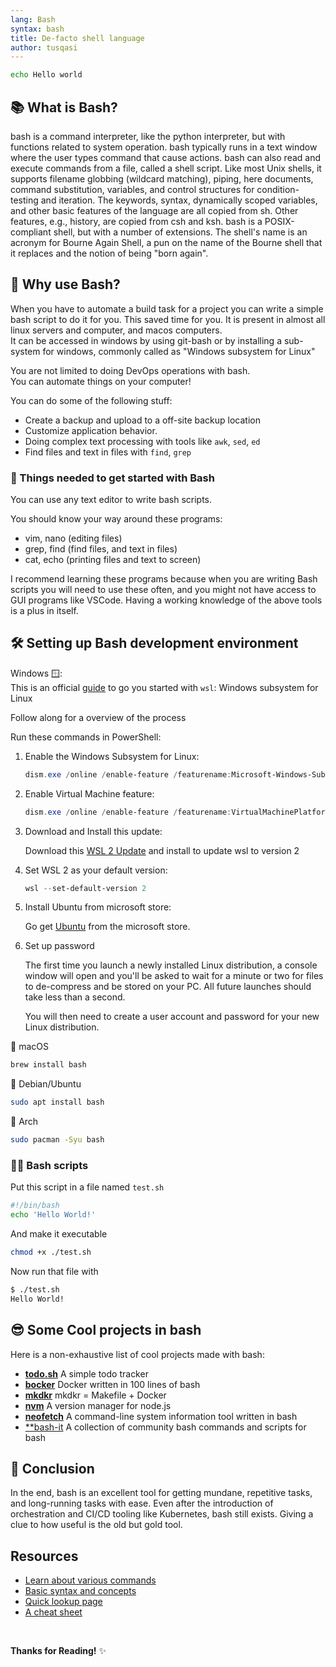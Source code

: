 ```yaml
---
lang: Bash
syntax: bash
title: De-facto shell language
author: tusqasi
---
```


```bash
echo Hello world
```

## 📚 What is Bash?

bash is a command interpreter, like the python interpreter, but with functions
related to system operation. bash typically runs in a text window where the user types command that cause actions. bash can also read and execute commands from a file, called a shell script. Like most Unix shells, it supports filename globbing (wildcard matching), piping, here documents, command substitution, variables, and control structures for condition-testing and iteration. The keywords, syntax, dynamically scoped variables, and other basic features of the language are all copied from sh. Other features, e.g., history, are copied from csh and ksh. bash is a POSIX-compliant shell, but with a number of extensions. The shell's name is an acronym for Bourne Again Shell, a pun on the name of the Bourne shell that it replaces and the notion of being "born again".

## 🤔 Why use Bash?

When you have to automate a build task for a project you can
write a simple bash script to do it for you. This saved time
for you. 
It is present in almost all linux servers and computer, and macos computers.  
It can be accessed in windows by using git-bash or by installing a sub-system for windows, commonly called as "Windows subsystem for Linux"   

You are not limited to doing DevOps operations with bash.\
You can automate things on your computer!

You can do some of the following stuff:

- Create a backup and upload to a off-site backup location 
- Customize application behavior.    
- Doing complex text processing with tools like `awk`, `sed`, `ed` 
- Find files and text in files with `find`, `grep`  
  
### 📝 Things needed to get started with Bash   

You can use any text editor to write bash scripts.    

You should know your way around these programs:

- vim, nano (editing files)  
- grep, find (find files, and text in files)  
- cat, echo (printing files and text to screen)  

I recommend learning these programs because when you are writing Bash scripts you will need to use these often, and you might not have access to GUI programs like VSCode. Having a working knowledge of the above tools is a plus in itself.  

## 🛠️ Setting up Bash development environment

Windows 🪟:  
This is an official [guide](https://docs.microsoft.com/en-us/windows/wsl/install-win10) to go you started with `wsl`: Windows subsystem for Linux

Follow along for a overview of the process

Run these commands in PowerShell:

1. Enable the Windows Subsystem for Linux:  

    ```powershell
    dism.exe /online /enable-feature /featurename:Microsoft-Windows-Subsystem-Linux /all /norestart  
    ```

2. Enable Virtual Machine feature:  

    ```powershell
    dism.exe /online /enable-feature /featurename:VirtualMachinePlatform /all /norestart  
    ```

3. Download and Install this update:  

    Download this [WSL 2 Update](https://wslstorestorage.blob.core.windows.net/wslblob/wsl_update_x64.msi) and install to update wsl to version 2

4. Set WSL 2 as your default version:  

    ```powershell
    wsl --set-default-version 2  
    ```

5. Install Ubuntu from microsoft store:  

    Go get [Ubuntu](https://www.microsoft.com/store/apps/9N9TNGVNDL3Q) from the microsoft store.
   

6. Set up password  

    The first time you launch a newly installed Linux distribution, a console window will open and you'll be asked to wait for a minute or two for files to de-compress and be stored on your PC. All future launches should take less than a second.

    You will then need to create a user account and password for your new Linux distribution.

🍎 macOS

```sh
brew install bash
```

🐧 Debian/Ubuntu

```sh
sudo apt install bash
```

🐧 Arch 

```sh
sudo pacman -Syu bash
```
### 🏃‍♂️ Bash scripts  

Put this script in a file named `test.sh`  

```sh
#!/bin/bash
echo 'Hello World!'
```

And make it executable  

```sh
chmod +x ./test.sh
```

Now run that file with

```sh
$ ./test.sh
Hello World!
```

## 😎 Some Cool projects in bash

Here is a non-exhaustive list of cool projects made with bash:

- [**todo.sh**](https://github.com/todotxt/todo.txt-cli)  A simple todo tracker  
- [**bocker**](https://github.com/p8952/bocker)  Docker written in 100 lines of bash  
- [**mkdkr**](https://github.com/rosineygp/mkdkr)  mkdkr = Makefile + Docker  
- [**nvm**](https://github.com/nvm-sh/nvm) A version manager for node.js
- [**neofetch**](https://github.com/dylanaraps/neofetch) A command-line system information tool written in bash
- [**bash-it](https://github.com/Bash-it/bash-it) A collection of community bash commands and scripts for bash

## 📑 Conclusion  

In the end, bash is an excellent tool for getting mundane, repetitive tasks, and long-running tasks with ease. Even after the introduction of orchestration and CI/CD tooling like Kubernetes, bash still exists. Giving a clue to how useful is the old but gold tool.

## Resources

- [Learn about various commands](https://linuxjourney.com/)
- [Basic syntax and concepts](https://guide.bash.academy/)
- [Quick lookup page](https://learnxinyminutes.com/docs/bash/)
- [A cheat sheet](https://devhints.io/bash)

<br/>

**Thanks for Reading!** ✨